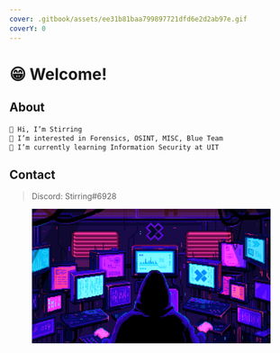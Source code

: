 ```yaml
---
cover: .gitbook/assets/ee31b81baa799897721dfd6e2d2ab97e.gif
coverY: 0
---
```


# 😁 Welcome!

## About

```
👋 Hi, I’m Stirring
👀 I’m interested in Forensics, OSINT, MISC, Blue Team
🌱 I’m currently learning Information Security at UIT
```

## Contact

> Discord: Stirring#6928

<figure><img src=".gitbook/assets/f1eda4768df8d8135c779772f2833e88 (1).gif" alt=""><figcaption></figcaption></figure>
